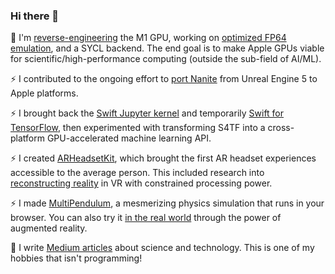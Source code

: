 ### Hi there 👋

<!-- 
```swift
let reality = "\u{47}\u{6f}\u{64} \u{2204}" 
```
-->

🔭 I'm [reverse-engineering](https://github.com/philipturner/metal-benchmarks) the M1 GPU, working on [optimized FP64 emulation](https://github.com/philipturner/metal-float64), and a SYCL backend. The end goal is to make Apple GPUs viable for scientific/high-performance computing (outside the sub-field of AI/ML).

⚡ I contributed to the ongoing effort to [port Nanite](https://github.com/philipturner/ue5-nanite-macos) from Unreal Engine 5 to Apple platforms.

⚡ I brought back the [Swift Jupyter kernel](https://github.com/google/swift-jupyter) and temporarily [Swift for TensorFlow](https://github.com/tensorflow/swift), then experimented with transforming S4TF into a cross-platform GPU-accelerated machine learning API.

⚡ I created [ARHeadsetKit](https://github.com/philipturner/ARHeadsetKit), which brought the first AR headset experiences accessible to the average person. This included research into [reconstructing reality](https://github.com/philipturner/scene-color-reconstruction) in VR with constrained processing power.

⚡ I made [MultiPendulum](https://github.com/philipturner/multipendulum), a mesmerizing physics simulation that runs in your browser. You can also try it [in the real world](https://github.com/philipturner/ar-multipendulum) through the power of augmented reality.

📘 I write [Medium articles](https://medium.com/@philipturnerAR) about science and technology. This is one of my hobbies that isn't programming!

<!--
**philipturner/philipturner** is a ✨ _special_ ✨ repository because its `README.md` (this file) appears on your GitHub profile.

Here are some ideas to get you started:

- 🔭 I’m currently working on ...
- 🌱 I’m currently learning ...
- 👯 I’m looking to collaborate on ...
- 🤔 I’m looking for help with ...
- 💬 Ask me about ...
- 📫 How to reach me: ...
- 😄 Pronouns: ...
- ⚡ Fun fact: ...
-->
